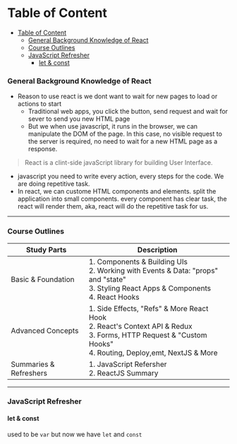 # Table of Content
- [Table of Content](#table-of-content)
    - [General Background Knowledge of React](#general-background-knowledge-of-react)
    - [Course Outlines](#course-outlines)
    - [JavaScript Refresher](#javascript-refresher)
      - [let & const](#let--const)



### General Background Knowledge of React

- Reason to use react is we dont want to wait for new pages to load or actions to start
  - Traditional web apps, you click the button, send request and wait for sever to send you new HTML page
  - But we when use javascript, it runs in the browser, we can manipulate the DOM of the page. In this case, no visible request to the server is required, no need to wait for a new HTML page as a response.

> React is a clint-side javaScript library for building User Interface.

- javascript you need to write every action, every steps for the code. We are doing 
repetitive task.
- In react, we can custome HTML components and elements. split the application into small components. every component has clear task, the react will render them, aka, react will do the repetitive task for us.

---
### Course Outlines
| Study Parts      | Description |
| ----------- | ----------- |
| Basic & Foundation      | 1. Components & Building UIs <br/>  2. Working with Events & Data: "props" and "state" <br/> 3. Styling React Apps & Components <br/> 4. React Hooks      |
| Advanced Concepts   | 1. Side Effects, "Refs" & More React Hook <br/> 2. React's Context API & Redux <br/> 3. Forms, HTTP Request & "Custom Hooks" <br/> 4. Routing, Deploy,emt, NextJS & More        |
| Summaries & Refreshers   | 1. JavaScript Refersher <br/> 2. ReactJS Summary <br/>|

---

### JavaScript Refresher

#### let & const
used to be `var` but now we have `let` and `const`
